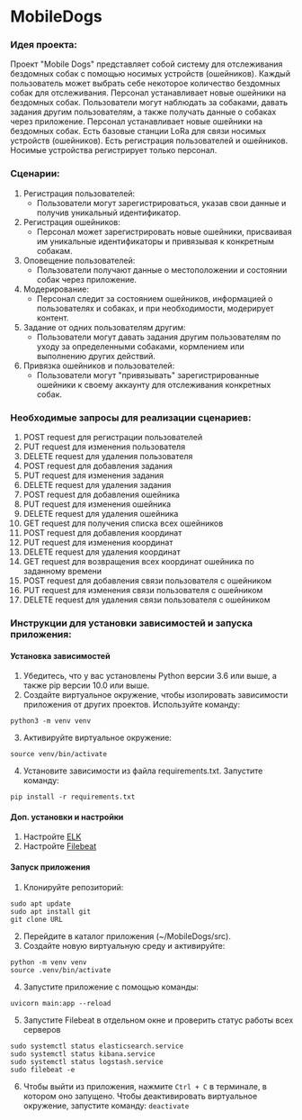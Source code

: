 # MobileDogs

### Идея проекта:
Проект "Mobile Dogs" представляет собой систему для отслеживания бездомных собак с помощью носимых устройств (ошейников). 
Каждый пользователь может выбрать себе некоторое количество бездомных собак для отслеживания. 
Персонал устанавливает новые ошейники на бездомных собак. 
Пользователи могут наблюдать за собаками, давать задания другим пользователям, а также получать данные о собаках через приложение.
Персонал устанавливает новые ошейники на бездомных собак. 
Есть базовые станции LoRa для связи носимых устройств (ошейников). 
Есть регистрация пользователей и ошейников. Носимые устройства регистрирует только персонал.

### Сценарии:

1. Регистрация пользователей:
     * Пользователи могут зарегистрироваться, указав свои данные и получив уникальный идентификатор.
2. Регистрация ошейников:
     * Персонал может зарегистрировать новые ошейники, присваивая им уникальные идентификаторы и привязывая к конкретным собакам.
3. Оповещение пользователей:
     * Пользователи получают данные о местоположении и состоянии собак через приложение.
4. Модерирование:
     * Персонал следит за состоянием ошейников, информацией о пользователях и собаках, и при необходимости, модерирует контент.
5. Задание от одних пользователям другим:
     * Пользователи могут давать задания другим пользователям по уходу за определенными собаками, кормлением или выполнению других действий.
6.  Привязка ошейников и пользователей:
     * Пользователи могут "привязывать" зарегистрированные ошейники к своему аккаунту для отслеживания конкретных собак.


### Необходимые запросы для реализации сценариев:
1. POST request для регистрации пользователей
2. PUT request для изменения пользователя
3. DELETE request для удаления пользователя
4. POST request для добавления задания
5. PUT request для изменения задания
6. DELETE request для удаления задания
7. POST request для добавления ошейника
8. PUT request для изменения ошейника
9. DELETE request для удаления ошейника
10. GET request для получения списка всех ошейников
11. POST request для добавления координат
12. PUT request для изменения координат
13. DELETE request для удаления координат
14. GET request для возвращения всех координат ошейника по заданному времени
15. POST request для добавления связи пользователя с ошейником
16. PUT request для изменения связи пользователя с ошейником
17. DELETE request для удаления связи пользователя с ошейником


### Инструкции для установки зависимостей и запуска приложения:

#### Установка зависимостей

1. Убедитесь, что у вас установлены Python версии 3.6 или выше, а также pip версии 10.0 или выше.
2. Создайте виртуальное окружение, чтобы изолировать зависимости приложения от других проектов. Используйте команду:
```
python3 -m venv venv
```
3. Активируйте виртуальное окружение:
```
source venv/bin/activate
```
4. Установите зависимости из файла requirements.txt. Запустите команду:
```
pip install -r requirements.txt 
```

#### Доп. установки и настройки
1. Настройте [ELK](https://github.com/vesninam/elk/blob/main/elk/README.md)
2. Настройте [Filebeat](https://github.com/PecherskyDaniil/MyRepo)


#### Запуск приложения
1. Клонируйте репозиторий:
```
sudo apt update
sudo apt install git
git clone URL
```
2. Перейдите в каталог приложения (~/MobileDogs/src).
3. Создайте новую виртуальную среду и активируйте:
```
python -m venv venv
source .venv/bin/activate
```
4. Запустите приложение с помощью команды:
```
uvicorn main:app --reload
```
5. Запустите Filebeat в отдельном окне и проверить статус работы всех серверов 
```
sudo systemctl status elasticsearch.service
sudo systemctl status kibana.service
sudo systemctl status logstash.service
sudo filebeat -e
```
6. Чтобы выйти из приложения, нажмите `Ctrl + C` в терминале, в котором оно запущено. Чтобы деактивировать виртуальное окружение, запустите команду: `deactivate`


